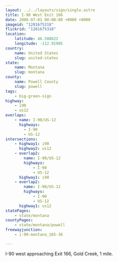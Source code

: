 ```yaml
---
layout: ../../layouts/sign/single.astro
title: I-90 West Exit 166
date: 2006-07-01 00:00:00 +0000 +0000
imageid: "1281675318"
flickrid: "1281675318"
location:
    latitude: 46.588622
    longitude: -112.91905
country:
    name: United States
    slug: united-states
state:
    name: Montana
    slug: montana
county:
    name: Powell County
    slug: powell
tags:
    - big-green-sign
highway:
    - i90
    - us12
overlaps:
    - name: I-90/US-12
      highways:
        - I-90
        - US-12
intersections:
    - highway1: i90
      highway2: us12
    - overlap2:
        name: I-90/US-12
        highways:
            - I-90
            - US-12
      highway1: i90
    - overlap2:
        name: I-90/US-12
        highways:
            - I-90
            - US-12
      highway1: us12
statePages:
    - state/montana
countyPages:
    - state/montana/powell
freewayjunction:
    - i-90-montana_165-36

---
```

I-90 west approaching Exit 166, Gold Creek, 1 mile.